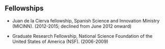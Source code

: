 ## Fellowships
* Juan de la Cierva fellowship, Spanish Science and Innovation Ministry (MICINN). (2012-2015; declined from June 2012 onward)

* Graduate Research Fellowship, National Science Foundation of the United States of America (NSF). (2006-2009)
